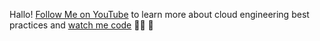 Hallo! [Follow Me on YouTube](https://jngo.io/gh/youtube) to learn more about cloud engineering best practices and [watch me code](https://jngo.io/gh/youtube) 👩‍💻 🎥
